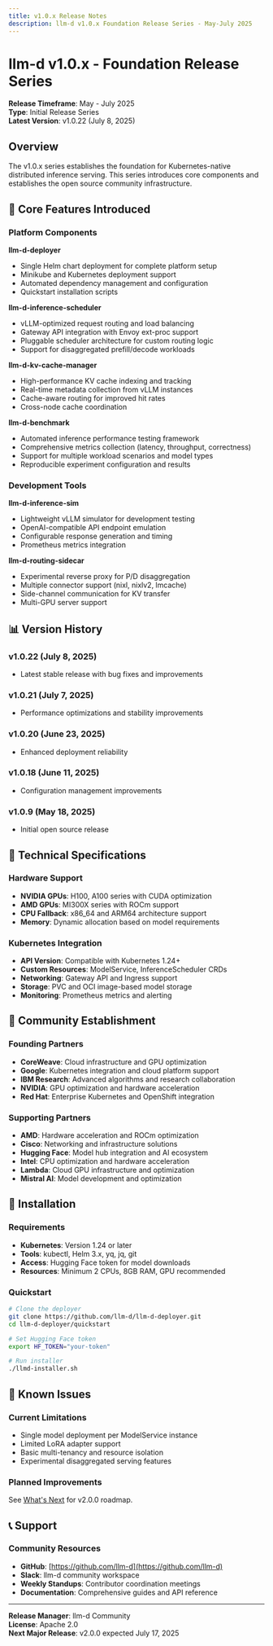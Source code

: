 ```yaml
---
title: v1.0.x Release Notes
description: llm-d v1.0.x Foundation Release Series - May-July 2025
---
```


# llm-d v1.0.x - Foundation Release Series

**Release Timeframe**: May - July 2025  
**Type**: Initial Release Series  
**Latest Version**: v1.0.22 (July 8, 2025)

## Overview

The v1.0.x series establishes the foundation for Kubernetes-native distributed inference serving. This series introduces core components and establishes the open source community infrastructure.

## 🚀 Core Features Introduced

### Platform Components

**llm-d-deployer**

- Single Helm chart deployment for complete platform setup
- Minikube and Kubernetes deployment support
- Automated dependency management and configuration
- Quickstart installation scripts

**llm-d-inference-scheduler**

- vLLM-optimized request routing and load balancing
- Gateway API integration with Envoy ext-proc support
- Pluggable scheduler architecture for custom routing logic
- Support for disaggregated prefill/decode workloads

**llm-d-kv-cache-manager**

- High-performance KV cache indexing and tracking
- Real-time metadata collection from vLLM instances
- Cache-aware routing for improved hit rates
- Cross-node cache coordination

**llm-d-benchmark**

- Automated inference performance testing framework
- Comprehensive metrics collection (latency, throughput, correctness)
- Support for multiple workload scenarios and model types
- Reproducible experiment configuration and results

### Development Tools

**llm-d-inference-sim**

- Lightweight vLLM simulator for development testing
- OpenAI-compatible API endpoint emulation
- Configurable response generation and timing
- Prometheus metrics integration

**llm-d-routing-sidecar**

- Experimental reverse proxy for P/D disaggregation
- Multiple connector support (nixl, nixlv2, lmcache)
- Side-channel communication for KV transfer
- Multi-GPU server support

## 📊 Version History

### v1.0.22 (July 8, 2025)

- Latest stable release with bug fixes and improvements

### v1.0.21 (July 7, 2025)

- Performance optimizations and stability improvements

### v1.0.20 (June 23, 2025)

- Enhanced deployment reliability

### v1.0.18 (June 11, 2025)

- Configuration management improvements

### v1.0.9 (May 18, 2025)

- Initial open source release

## 🔧 Technical Specifications

### Hardware Support

- **NVIDIA GPUs**: H100, A100 series with CUDA optimization
- **AMD GPUs**: MI300X series with ROCm support
- **CPU Fallback**: x86_64 and ARM64 architecture support
- **Memory**: Dynamic allocation based on model requirements

### Kubernetes Integration

- **API Version**: Compatible with Kubernetes 1.24+
- **Custom Resources**: ModelService, InferenceScheduler CRDs
- **Networking**: Gateway API and Ingress support
- **Storage**: PVC and OCI image-based model storage
- **Monitoring**: Prometheus metrics and alerting

## 🤝 Community Establishment

### Founding Partners

- **CoreWeave**: Cloud infrastructure and GPU optimization
- **Google**: Kubernetes integration and cloud platform support  
- **IBM Research**: Advanced algorithms and research collaboration
- **NVIDIA**: GPU optimization and hardware acceleration
- **Red Hat**: Enterprise Kubernetes and OpenShift integration

### Supporting Partners

- **AMD**: Hardware acceleration and ROCm optimization
- **Cisco**: Networking and infrastructure solutions
- **Hugging Face**: Model hub integration and AI ecosystem
- **Intel**: CPU optimization and hardware acceleration
- **Lambda**: Cloud GPU infrastructure and optimization
- **Mistral AI**: Model development and optimization

## 🔄 Installation

### Requirements

- **Kubernetes**: Version 1.24 or later
- **Tools**: kubectl, Helm 3.x, yq, jq, git
- **Access**: Hugging Face token for model downloads
- **Resources**: Minimum 2 CPUs, 8GB RAM, GPU recommended

### Quickstart

```bash
# Clone the deployer
git clone https://github.com/llm-d/llm-d-deployer.git
cd llm-d-deployer/quickstart

# Set Hugging Face token
export HF_TOKEN="your-token"

# Run installer
./llmd-installer.sh
```

## 🚨 Known Issues

### Current Limitations

- Single model deployment per ModelService instance
- Limited LoRA adapter support
- Basic multi-tenancy and resource isolation
- Experimental disaggregated serving features

### Planned Improvements

See [What's Next](../00-whats-next.md) for v2.0.0 roadmap.

## 📞 Support

### Community Resources

- **GitHub**: [https://github.com/llm-d](https://github.com/llm-d)
- **Slack**: llm-d community workspace
- **Weekly Standups**: Contributor coordination meetings
- **Documentation**: Comprehensive guides and API reference

---

**Release Manager**: llm-d Community  
**License**: Apache 2.0  
**Next Major Release**: v2.0.0 expected July 17, 2025
